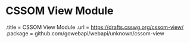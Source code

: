 # CSSOM View Module

.title = CSSOM View Module
.url = <https://drafts.csswg.org/cssom-view/>
.package = github.com/gowebapi/webapi/unknown/cssom-view
